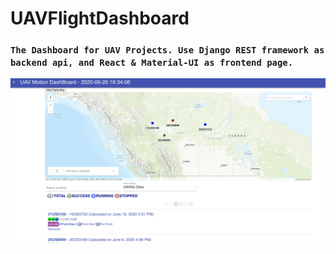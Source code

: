 # UAVFlightDashboard
### `The Dashboard for UAV Projects. Use Django REST framework as backend api, and React & Material-UI as frontend page.`

![Screenshot](screenshots/UAVDashboard.PNG)